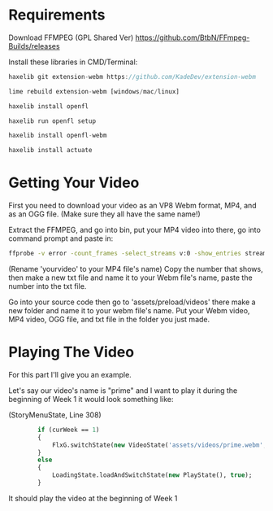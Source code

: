 # Requirements

Download FFMPEG (GPL Shared Ver) https://github.com/BtbN/FFmpeg-Builds/releases


Install these libraries in CMD/Terminal:
```js
haxelib git extension-webm https://github.com/KadeDev/extension-webm

lime rebuild extension-webm [windows/mac/linux]

haxelib install openfl

haxelib run openfl setup

haxelib install openfl-webm

haxelib install actuate
```

# Getting Your Video

First you need to download your video as an VP8 Webm format, MP4, and as an OGG file. (Make sure they all have the same name!)

Extract the FFMPEG, and go into bin, put your MP4 video into there, go into command prompt and paste in:
```cmd
ffprobe -v error -count_frames -select_streams v:0 -show_entries stream=nb_read_frames -of default=nokey=1:noprint_wrappers=1 "yourvideo.mp4"
```
(Rename 'yourvideo' to your MP4 file's name) Copy the number that shows, then make a new txt file and name it to your Webm file's name, paste the number into the txt file.

Go into your source code then go to 'assets/preload/videos' there make a new folder and name it to your webm file's name.
Put your Webm video, MP4 video, OGG file, and txt file in the folder you just made.

# Playing The Video

For this part I'll give you an example.

Let's say our video's name is "prime" and I want to play it during the beginning of Week 1 it would look something like:

(StoryMenuState, Line 308)

``` haxe
		if (curWeek == 1)
		{
			FlxG.switchState(new VideoState('assets/videos/prime.webm', new PlayState()));
		}
		else
		{
			LoadingState.loadAndSwitchState(new PlayState(), true);
		}
```

It should play the video at the beginning of Week 1
